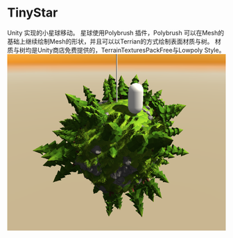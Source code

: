 # TinyStar
Unity 实现的小星球移动。
星球使用Polybrush 插件，Polybrush 可以在Mesh的基础上继续绘制Mesh的形状，并且可以以Terrian的方式绘制表面材质与树。
材质与树均是Unity商店免费提供的，TerrainTexturesPackFree与Lowpoly Style。
![预览图](https://github.com/GaoXingShi/TinyStar/raw/master/TitleImage/tinyStar.png)
